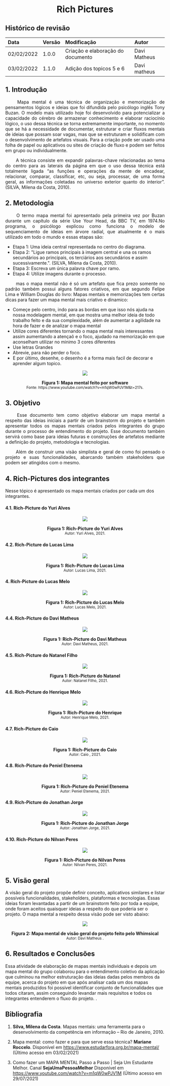 # <center> Rich Pictures

## Histórico de revisão
| Data   | Versão | Modificação  | Autor  |
| :- | :- | :- | :- |
| 02/02/2022 | 1.0.0 | Criação e elaboração do documento | Davi Matheus |
| 03/02/2022 | 1.1.0 | Adição dos topicos 5 e 6 | Davi matheus |

## 1. Introdução

<p align="justify">&emsp;&emsp;
Mapa mental é uma técnica de organização e memorização de pensamentos lógicos e ideias que foi difundida pelo psicólogo inglês Tony Buzan. O modelo mais utilizado hoje foi desenvolvido para potencializar a capacidade do cérebro de armazenar conhecimento e elaborar raciocínio lógico, o uso dessa técnica se torna extremamente importante, no momento que se há a necessidade de documentar, estruturar e criar fluxos mentais de ideias que possam soar vagas, mas que se estruturam e solidificam com o desenvolvimento de artefatos visuais. Para a criação pode ser usado uma folha de papel ou aplicativos ou sites de criação de fluxo e podem ser feitos em grupo ou individualmente.
</p>
<p align="justify">&emsp;&emsp;
A técnica consiste em expandir palavras-chave relacionadas ao tema do centro para as laterais da página em que o uso dessa técnica está totalmente ligada “as funções e operações da mente de encadear, relacionar, comparar, classificar, etc, ou seja, processar, de uma forma geral, as informações coletadas no universo exterior quanto do interior”. (SILVA, Milena da Costa, 2010).
</p>

## 2. Metodologia


<p align="justify">&emsp;&emsp;
O termo mapa mental foi apresentado pela primeira vez por Buzan durante um capítulo da série Use Your Head, da BBC TV, em 1974.No programa, o psicólogo explicou como funciona o modelo de sequenciamento de ideias em árvore radial, que atualmente é o mais utilizado em todo o mundo e essas etapas são:
</p>


- Etapa 1: Uma ideia central representada no centro do diagrama.
- Etapa 2: "Ligue ramos principais à imagem central e una os ramos secundários ao
principais, os terciários aos secundários e assim sucessivamente.". (SILVA, Milena da Costa, 2010).
- Etapa 3: Escreva um única palavra chave por ramo.
- Etapa 4: Utilize imagens durante o processo.

<p align="justify">&emsp;&emsp;
mas o mapa mental não é só um artefato que fica prezo somente no padrão também possui alguns fatores criativos, em que segundo Felipe Lima e William Douglas do livro: Mapas mentais e memorizações tem certas dicas para fazer um mapa mental mais criativo e dinamico:
</p>

- Começe pelo centro, indo para as bordas em que isso nós ajuda na nossa modelagem mental, em que mostra uma melhor ideia  de todo trabalho feito e da sua complexidade, além de aumentar a agilidade na hora de fazer e de analizar o mapa mental
- Utilize cores diferentes tornando o mapa mental mais interessantes assim aumentando a atençaõ e o foco, ajudado na memorização em que aconselham utilizar no minimo 3 cores diferentes
- Use letras Grandes
- Abrevie, para não perder o foco.
- E por último, desenhe, o desenho é a forma mais facil de decorar e aprender algum topico.


<p align='center'>
  <img src='../assets/mapa_mental/exemplo_mapa_mental.png'>
  <figcaption align='center'>
      <b>Figura 1: Mapa mental feito por software</b>
      <br>
      <small>Fonte: https://www.youtube.com/watch?v=m1qW0wPJV1M&t=217s.</small>
  </figcaption>
</p>


## 3. Objetivo
<p align="justify">&emsp;&emsp;
 Esse documento tem como objetivo elaborar um mapa mental a respeito das ideias iniciais a partir de um brainstorm do projeto e também apresentar todos os mapas mentais criados pelos integrantes do grupo durante o processo de entendimento do projeto. Esse documento também servirá como base para ideias futuras e construções de artefatos mediante a definição do projeto, metodologia e tecnologias.
</p>

<p align="justify">&emsp;&emsp;
Além de construir uma visão simplista e geral de como foi pensado o projeto e suas funcionalidades, abarcando também stakeholders que podem ser atingidos com o mesmo.
</p>

## 4. Rich-Pictures dos integrantes

Nesse tópico é apresentado os mapa mentais criados por cada um dos integrantes.

#### 4.1. Rich-Picture do Yuri Alves

<p align='center'>
    <img src='../assets/mapa_mental/mapa_mental_Yuri.png'>
    <figcaption align='center'>
        <b>Figura 1: Rich-Picture do Yuri Alves</b>
        <br>
        <small>Autor: Yuri Alves, 2021.</small>
    </figcaption>
</p>

#### 4.2. Rich-Picture do Lucas Lima

<p align='center'>
    <img src='../assets/mapa_mental/mapa_mental_mibas.jpeg'>
    <figcaption align='center'>
        <b>Figura 1: Rich-Picture do Lucas Lima</b>
        <br>
        <small>Autor: Lucas Lima, 2021.</small>
    </figcaption>
</p>


#### 4. Rich-Picture do Lucas Melo

<p align='center'>
    <img src='../assets/mapa_mental/mapa_mental_Lucas.png'>
    <figcaption align='center'>
        <b>Figura 1: Rich-Picture do Lucas Melo</b>
        <br>
        <small>Autor: Lucas Melo, 2021.</small>
    </figcaption>
</p>

#### 4.4. Rich-Picture do Davi Matheus

<p align='center'>
    <img src='../assets/mapa_mental/mapa_mental_Davi.png'>
    <figcaption align='center'>
        <b>Figura 1: Rich-Picture do Davi Matheus</b>
        <br>
        <small>Autor: Davi Matheus, 2021.</small>
    </figcaption>
</p>

#### 4.5. Rich-Picture do  Natanel Filho

<p align='center'>
    <img src='../assets/mapa_mental/mapa_mental_Natanel.png'>
    <figcaption align='center'>
        <b>Figura 1: Rich-Picture do Natanel</b>
        <br>
        <small>Autor:  Natanel FIlho, 2021.</small>
    </figcaption>
</p>

#### 4.6. Rich-Picture do Henrique Melo

<p align='center'>
    <img src='../assets/mapa_mental/mapa_mental_Henrique.png'>
    <figcaption align='center'>
        <b>Figura 1: Rich-Picture do Henrique</b>
        <br>
        <small>Autor: Henrique Melo, 2021.</small>
    </figcaption>
</p>


#### 4.7. Rich-Picture do Caio

<p align='center'>
    <img src='../assets/mapa_mental/mapa_mental_Caio.png'>
    <figcaption align='center'>
        <b>Figura 1: Rich-Picture do Caio</b>
        <br>
        <small>Autor: Caio , 2021.</small>
    </figcaption>
</p>

#### 4.8. Rich-Picture do Peniel Etenema

<p align='center'>
    <img src='../assets/mapa_mental/mapa_mental_Peniel.png'>
    <figcaption align='center'>
        <b>Figura 1: Rich-Picture do Peniel Etenema</b>
        <br>
        <small>Autor: Peniel Etenema, 2021.</small>
    </figcaption>
</p>

#### 4.9. Rich-Picture do Jonathan Jorge

<p align='center'>
    <img src='../assets/mapa_mental/mapa_mental_Jonathan.png'>
    <figcaption align='center'>
        <b>Figura 1: Rich-Picture do Jonathan Jorge</b>
        <br>
        <small>Autor: Jonathan Jorge, 2021.</small>
    </figcaption>
</p>

#### 4.10. Rich-Picture do Nilvan Peres

<p align='center'>
    <img src='../assets/mapa_mental/mapa_mental_Nilvan.png'>
    <figcaption align='center'>
        <b>Figura 1: Rich-Picture do Nilvan Peres</b>
        <br>
        <small>Autor: Nilvan Peres, 2021.</small>
    </figcaption>
</p>

## 5. Visão geral

A visão geral do projeto propõe definir conceito, aplicativos similares e listar possíveis funcionalidades, stakeholders, plataformas e tecnologias. Essas ideias foram levantadas a partir de um brainstorm feito por toda a equipe, onde foram aceitos quaisquer ideias a respeito do que poderia ser o projeto. O mapa mental a respeito dessa visão pode ser visto abaixo:

<p align='center'>
  <img src='../assets/mapa_mental/mapa-mental.png'>
  <figcaption align='center'>
      <b>Figura 2: Mapa mental de visão geral do projeto feito pelo Whimsical</b>
      <br>
      <small>Autor: Davi Matheus .</small>
  </figcaption>
</p>

## 6. Resultados e Conclusões

Essa atividade de elaboração de mapas mentais individuais e depois um mapa mental do grupo colaborou para o entendimento coletivo da aplicação que culminou na melhor estruturação das ideias dadas pelos membros da equipe, acerca do projeto em que após analisar cada um dos mapas mentais produzidos foi possível identificar conjunto de funcionalidades que todos citaram, assim conseguindo levandar mais requisitos e todos os integrantes entenderem o fluxo do projeto.
.

## Bibliografia

1. **Silva, Milena da Costa**. Mapas mentais: uma ferramenta para o desenvolvimento da competência em informação – Rio de Janeiro, 2010.

2. Mapa mental: como fazer e para que serve essa técnica? **Mariane Roccelo**. Disponível em https://www.estudarfora.org.br/mapa-mental/ (Último acesso em 03/02/2021)


4. Como fazer um MAPA MENTAL Passo a Passo | Seja Um Estudante Melhor. Canal **SejaUmaPessoaMelhor** Disponível em https://www.youtube.com/watch?v=m1qW0wPJV1M (Último acesso em 29/07/2021)

